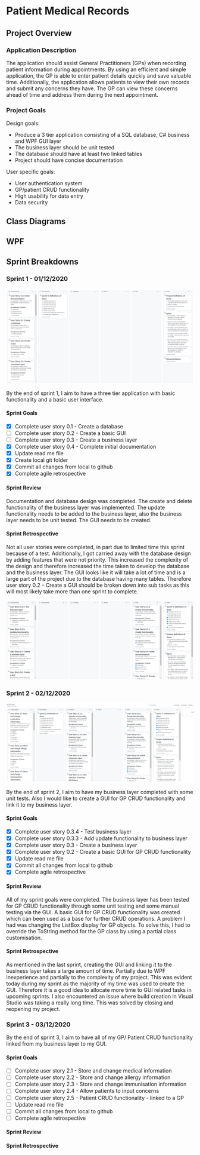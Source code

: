 # Patient Medical Records

## Project Overview

### Application Description

The application should assist General Practitioners (GPs) when recording patient information during appointments. By using an efficient and simple application, the GP is able to enter patient details quickly and save valuable time. Additionally, the application allows patients to view their own records and submit any concerns they have. The GP can view these concerns ahead of time and address them during the next appointment.

### Project Goals

Design goals:
* Produce a 3 tier application consisting of a SQL database, C# business and WPF GUI layer
* The business layer should be unit tested
* The database should have at least two linked tables
* Project should have concise documentation

User specific goals:
* User authentication system
* GP/patient CRUD functionality
* High usability for data entry
* Data security

## Class Diagrams

## WPF

## Sprint Breakdowns

### Sprint 1 - 01/12/2020

![](https://github.com/K-Sohal/patient-records/blob/main/DocumentationImages/StartofSprint1.png?raw=true "Start of Sprint 1")

By the end of sprint 1, I aim to have a three tier application with basic functionality and a basic user interface.

#### Sprint Goals

- [x] Complete user story 0.1 - Create a database
- [ ] Complete user story 0.2 - Create a basic GUI
- [ ] Complete user story 0.3 - Create a business layer
- [x] Complete user story 0.4 - Complete initial documentation
- [x] Update read me file
- [x] Create local git folder
- [x] Commit all changes from local to github
- [x] Complete agile retrospective

#### Sprint Review

Documentation and database design was completed. The create and delete functionality of the business layer was implemented. The update functionality needs to be added to the business layer, also the business layer needs to be unit tested. The GUI needs to be created.

#### Sprint Retrospective

Not all user stories were completed, in part due to limited time this sprint because of a test. Additionally, I got carried away with the database design by adding features that were not priority. This increased the complexity of the design and therefore increased the time taken to develop the database and the business layer. The GUI looks like it will take a lot of time and is a large part of the project due to the database having many tables. Therefore user story 0.2 - Create a GUI should be broken down into sub tasks as this will most likely take more than one sprint to complete.


![](https://github.com/K-Sohal/patient-records/blob/main/DocumentationImages/EndofSprint1.png?raw=true "End of Sprint 1")

### Sprint 2 - 02/12/2020

![](https://github.com/K-Sohal/patient-records/blob/main/DocumentationImages/StartofSprint2.png?raw=true "Start of Sprint 2")

By the end of sprint 2, I aim to have my business layer completed with some unit tests. Also I would like to create a GUI for GP CRUD functionality and link it to my business layer.

#### Sprint Goals

- [x] Complete user story 0.3.4 - Test business layer
- [x] Complete user story 0.3.3 - Add update functionality to business layer
- [x] Complete user story 0.3 - Create a business layer
- [x] Complete user story 0.2 - Create a basic GUI for GP CRUD functionality
- [x] Update read me file
- [x] Commit all changes from local to github
- [x] Complete agile retrospective

#### Sprint Review

All of my sprint goals were completed. The business layer has been tested for GP CRUD functionality through some unit testing and some manual testing via the GUI. A basic GUI for GP CRUD functionality was created which can been used as a base for further CRUD operations. A problem I had was changing the ListBox display for GP objects. To solve this, I had to override the ToString method for the GP class by using a partial class customisation.

#### Sprint Retrospective

As mentioned in the last sprint, creating the GUI and linking it to the business layer takes a large amount of time. Partially due to WPF inexperience and partially to the complexity of my project. This was evident today during my sprint as the majority of my time was used to create the GUI. Therefore it is a good idea to allocate more time to GUI related tasks in upcoming sprints. I also encountered an issue where build creation in Visual Studio was taking a really long time. This was solved by closing and reopening my project.



### Sprint 3 - 03/12/2020


By the end of sprint 3, I aim to have all of my GP/ Patient CRUD functionality linked from my business layer to my GUI.

#### Sprint Goals

- [ ] Complete user story 2.1 - Store and change medical information
- [ ] Complete user story 2.2 - Store and change allergy information
- [ ] Complete user story 2.3 - Store and change immunisation information
- [ ] Complete user story 2.4 - Allow patients to input concerns
- [ ] Complete user story 2.5 - Patient CRUD functionality - linked to a GP
- [ ] Update read me file
- [ ] Commit all changes from local to github
- [ ] Complete agile retrospective

#### Sprint Review



#### Sprint Retrospective

